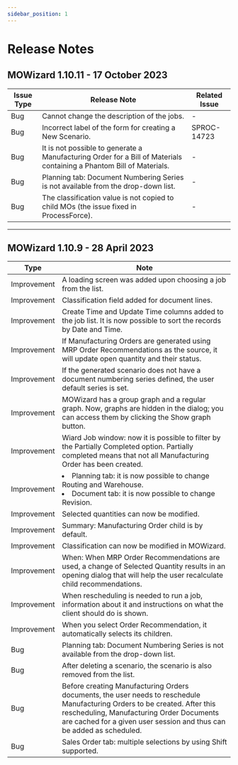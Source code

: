 ```yaml
---
sidebar_position: 1
---
```


# Release Notes

## MOWizard 1.10.11 - 17 October 2023

| Issue Type | Release Note | Related Issue |
| --- | --- | --- |
| Bug | Cannot change the description of the jobs. | - |
| Bug | Incorrect label of the form for creating a New Scenario. | SPROC-14723 |
| Bug | It is not possible to generate a Manufacturing Order for a Bill of Materials containing a Phantom Bill of Materials. | - |
| Bug | Planning tab: Document Numbering Series is not available from the drop-down list. | - |
| Bug | The classification value is not copied to child MOs (the issue fixed in ProcessForce). | - |

---

## MOWizard 1.10.9 - 28 April 2023

| Type | Note |
| --- | --- |
| Improvement | A loading screen was added upon choosing a job from the list. |
| Improvement | Classification field added for document lines. |
| Improvement | Create Time and Update Time columns added to the job list. It is now possible to sort the records by Date and Time. |
| Improvement | If Manufacturing Orders are generated using MRP Order Recommendations as the source, it will update open quantity and their status. |
| Improvement | If the generated scenario does not have a document numbering series defined, the user default series is set. |
| Improvement | MOWizard has a group graph and a regular graph. Now, graphs are hidden in the dialog; you can access them by clicking the Show graph button. |
| Improvement | Wiard Job window: now it is possible to filter by the Partially Completed option. Partially completed means that not all Manufacturing Order has been created. |
| Improvement | <li>Planning tab: it is now possible to change Routing and Warehouse.</li><li>Document tab: it is now possible to change Revision.</li> |
| Improvement | Selected quantities can now be modified. |
| Improvement | Summary: Manufacturing Order child is by default. |
| Improvement | Classification can now be modified in MOWizard. |
| Improvement | When: When MRP Order Recommendations are used, a change of Selected Quantity results in an opening dialog that will help the user recalculate child recommendations. |
| Improvement | When rescheduling is needed to run a job, information about it and instructions on what the client should do is shown. |
| Improvement | When you select Order Recommendation, it automatically selects its children. |
| Bug | Planning tab: Document Numbering Series is not available from the drop-down list. |
| Bug | After deleting a scenario, the scenario is also removed from the list. |
| Bug | Before creating Manufacturing Orders documents, the user needs to reschedule Manufacturing Orders to be created. After this rescheduling, Manufacturing Order Documents are cached for a given user session and thus can be added as scheduled. |
| Bug | Sales Order tab: multiple selections by using Shift supported. |
